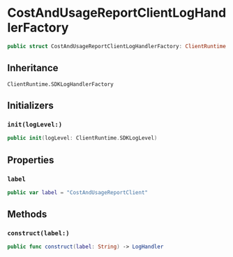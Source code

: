# CostAndUsageReportClientLogHandlerFactory

``` swift
public struct CostAndUsageReportClientLogHandlerFactory: ClientRuntime.SDKLogHandlerFactory 
```

## Inheritance

`ClientRuntime.SDKLogHandlerFactory`

## Initializers

### `init(logLevel:)`

``` swift
public init(logLevel: ClientRuntime.SDKLogLevel) 
```

## Properties

### `label`

``` swift
public var label = "CostAndUsageReportClient"
```

## Methods

### `construct(label:)`

``` swift
public func construct(label: String) -> LogHandler 
```
